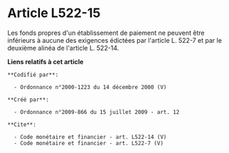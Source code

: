 # Article L522-15

Les fonds propres d'un établissement de paiement ne peuvent être inférieurs à aucune des exigences édictées par l'article L.
522-7 et par le deuxième alinéa de l'article L. 522-14.

**Liens relatifs à cet article**

	**Codifié par**:

	  - Ordonnance n°2000-1223 du 14 décembre 2000 (V)

	**Créé par**:

	  - Ordonnance n°2009-866 du 15 juillet 2009 - art. 12

	**Cite**:

	  - Code monétaire et financier - art. L522-14 (V)
	  - Code monétaire et financier - art. L522-7 (V)
